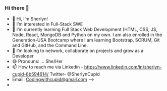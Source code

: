 ### Hi there 👋

- 👋 Hi, I’m Sherlyn!
- 👀 I’m interested in Full-Stack SWE
- 🌱 I’m currently learning Full Stack Web Development (HTML, CSS, JS, Node, React, MongoDB and Python on my own. I am also enrolled in the Generation-USA Bootcamp where I am learning Bootstrap, SCRUM, Git and GitHub, and the Command Line.
- 💞️ I’m looking to network, collaborate on projects and grow as a Developer
- 😄 Pronouns: ... She/Her
- 📫 How to reach me via Linkedin - https://www.linkedin.com/in/sherlyn-cupid-8b594614/  Twitter- @SherlynCupid 
- Email: Codingwithcupid@gmail.com
-->
-
<!---
